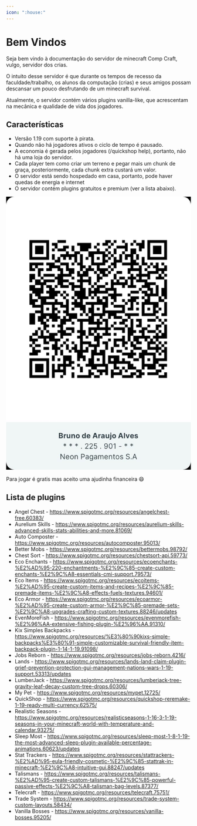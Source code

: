 ```yaml
---
icon: ":house:"
---
```



# Bem Vindos

Seja bem vindo à documentação do servidor de minecraft Comp Craft, vulgo, servidor dos crias.

O intuito desse servidor é que durante os tempos de recesso da faculdade/trabalho, os alunos da computação (crias) e seus amigos possam descansar um pouco desfrutando de um minecraft survival.

Atualmente, o servidor contém vários plugins vanilla-like, que acrescentam na mecânica e qualidade de vida dos jogadores.

## Características

- Versão 1.19 com suporte à pirata.
- Quando não há jogadores ativos o ciclo de tempo é pausado.
- A economia é gerada pelos jogadores (/quickshop help), portanto, não há uma loja do servidor. 
- Cada player tem como criar um terreno e pegar mais um chunk de graça, posteriormente, cada chunk extra custará um valor.
- O servidor está sendo hospedado em casa, portanto, pode haver quedas de energia e internet
- O servidor contém plugins gratuitos e premium (ver a lista abaixo).

![](images/pix.jpeg)

Para jogar é gratis mas aceito uma ajudinha financeira :smile: 

## Lista de plugins
- Angel Chest - https://www.spigotmc.org/resources/angelchest-free.60383/
- Aurelium Skills - https://www.spigotmc.org/resources/aurelium-skills-advanced-skills-stats-abilities-and-more.81069/
- Auto Composter - https://www.spigotmc.org/resources/autocomposter.95013/
- Better Mobs - https://www.spigotmc.org/resources/bettermobs.98792/
- Chest Sort - https://www.spigotmc.org/resources/chestsort-api.59773/
- Eco Enchants - https://www.spigotmc.org/resources/ecoenchants-%E2%AD%95-220-enchantments-%E2%9C%85-create-custom-enchants-%E2%9C%A8-essentials-cmi-support.79573/
- Eco Items - https://www.spigotmc.org/resources/ecoitems-%E2%AD%95-create-custom-items-and-recipes-%E2%9C%85-premade-items-%E2%9C%A8-effects-fuels-textures.94601/
- Eco Armor - https://www.spigotmc.org/resources/ecoarmor-%E2%AD%95-create-custom-armor-%E2%9C%85-premade-sets-%E2%9C%A8-upgrades-crafting-custom-textures.88246/updates
- EvenMoreFish - https://www.spigotmc.org/resources/evenmorefish-%E2%96%AA-extensive-fishing-plugin-%E2%96%AA.91310/
- Kix Simples Backpacks - https://www.spigotmc.org/resources/%E3%80%90kixs-simple-backpacks%E3%80%91-simple-customizable-survival-friendly-item-backpack-plugin-1-14-1-19.91098/
- Jobs Reborn - https://www.spigotmc.org/resources/jobs-reborn.4216/
- Lands - https://www.spigotmc.org/resources/lands-land-claim-plugin-grief-prevention-protection-gui-management-nations-wars-1-19-support.53313/updates
- LumberJack - https://www.spigotmc.org/resources/lumberjack-tree-gravity-leaf-decay-custom-tree-drops.60306/
- My Pet - https://www.spigotmc.org/resources/mypet.12725/
- QuickShop - https://www.spigotmc.org/resources/quickshop-reremake-1-19-ready-multi-currency.62575/
- Realistic Seasons - https://www.spigotmc.org/resources/realisticseasons-1-16-3-1-19-seasons-in-your-minecraft-world-with-temperature-and-calendar.93275/
- Sleep Most - https://www.spigotmc.org/resources/sleep-most-1-8-1-19-the-most-advanced-sleep-plugin-available-percentage-animations.60623/updates
- Stat Trackers - https://www.spigotmc.org/resources/stattrackers-%E2%AD%95-eula-friendly-cosmetic-%E2%9C%85-stattrak-in-minecraft-%E2%9C%A8-intuitive-gui.88247/updates
- Talismans - https://www.spigotmc.org/resources/talismans-%E2%AD%95-create-custom-talismans-%E2%9C%85-powerful-passive-effects-%E2%9C%A8-talisman-bag-levels.87377/
- Telecraft - https://www.spigotmc.org/resources/telecraft.75751/
- Trade System - https://www.spigotmc.org/resources/trade-system-custom-layouts.58434/
- Vanilla Bosses - https://www.spigotmc.org/resources/vanilla-bosses.95205/
